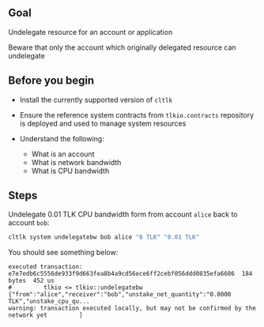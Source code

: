 ## Goal

Undelegate resource for an account or application

Beware that only the account which originally delegated resource can undelegate

## Before you begin

* Install the currently supported version of `cltlk`

* Ensure the reference system contracts from `tlkio.contracts` repository is deployed and used to manage system resources

* Understand the following:
  * What is an account
  * What is network bandwidth
  * What is CPU bandwidth

## Steps

Undelegate 0.01 TLK CPU bandwidth form from account `alice` back to account `bob`:

```sh
cltlk system undelegatebw bob alice "0 TLK" "0.01 TLK"
```

You should see something below:

```console
executed transaction: e7e7edb6c5556de933f9d663fea8b4a9cd56ece6ff2cebf056ddd0835efa6606  184 bytes  452 us
#         tlkio <= tlkio::undelegatebw          {"from":"alice","receiver":"bob","unstake_net_quantity":"0.0000 TLK","unstake_cpu_qu...
warning: transaction executed locally, but may not be confirmed by the network yet         ]
```

